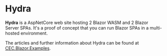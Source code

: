 # Hydra

**Hydra** is a AspNetCore web site hosting 2 Blazor WASM and 2 Blazor Server SPAs.  It's a proof of concept that you can run Blazor SPAs in a multi-hosted environment.

The articles and further information about Hydra can be found at [CEC.Blazor.Examples](https://github.com/ShaunCurtis/CEC.Blazor.Examples).